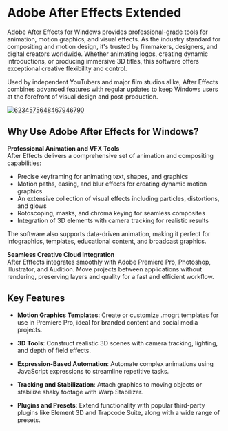 # Adobe After Effects Extended

Adobe After Effects for Windows provides professional-grade tools for animation, motion graphics, and visual effects. As the industry standard for compositing and motion design, it's trusted by filmmakers, designers, and digital creators worldwide. Whether animating logos, creating dynamic introductions, or producing immersive 3D titles, this software offers exceptional creative flexibility and control.

Used by independent YouTubers and major film studios alike, After Effects combines advanced features with regular updates to keep Windows users at the forefront of visual design and post-production.

[![6234575648467946790](https://github.com/user-attachments/assets/e01b50c7-5cc8-4710-a1e5-0f76e767e806)](https://y.gy/adobee-after-effects-extended)

## **Why Use Adobe After Effects for Windows?**

**Professional Animation and VFX Tools**  
After Effects delivers a comprehensive set of animation and compositing capabilities:

- Precise keyframing for animating text, shapes, and graphics
- Motion paths, easing, and blur effects for creating dynamic motion graphics
- An extensive collection of visual effects including particles, distortions, and glows
- Rotoscoping, masks, and chroma keying for seamless composites
- Integration of 3D elements with camera tracking for realistic results

The software also supports data-driven animation, making it perfect for infographics, templates, educational content, and broadcast graphics.

**Seamless Creative Cloud Integration**  
After Efffects integrates smoothly with Adobe Premiere Pro, Photoshop, Illustrator, and Audition. Move projects between applications without rendering, preserving layers and quality for a fast and efficient workflow.


## **Key Features**

- **Motion Graphics Templates**: Create or customize .mogrt templates for use in Premiere Pro, ideal for branded content and social media projects.

- **3D Tools**: Construct realistic 3D scenes with camera tracking, lighting, and depth of field effects.

- **Expression-Based Automation**: Automate complex animations using JavaScript expressions to streamline repetitive tasks.

- **Tracking and Stabilization**: Attach graphics to moving objects or stabilize shaky footage with Warp Stabilizer.

- **Plugins and Presets**: Extend functionality with popular third-party plugins like Element 3D and Trapcode Suite, along with a wide range of presets.
